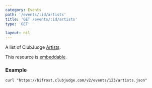 ```yaml
---
category: Events
path: '/events/:id/artists'
title: 'GET /events/:id/artists'
type: 'GET'

layout: nil
---
```


A list of ClubJudge [Artists](#/artist-model).

This resource is [embeddable](#/resource-embedding).

### Example

```
curl "https://bifrost.clubjudge.com/v2/events/123/artists.json"
```
